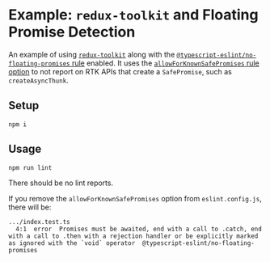 # Example: `redux-toolkit` and Floating Promise Detection

An example of using [`redux-toolkit`](https://redux-toolkit.js.org) along with the [`@typescript-eslint/no-floating-promises` rule](https://typescript-eslint.io/rules/no-floating-promises) enabled.
It uses the [`allowForKnownSafePromises` rule option](https://typescript-eslint.io/rules/no-floating-promises/#allowforknownsafepromises) to not report on RTK APIs that create a `SafePromise`, such as `createAsyncThunk`.

## Setup

```shell
npm i
```

## Usage

```shell
npm run lint
```

There should be no lint reports.

If you remove the `allowForKnownSafePromises` option from `eslint.config.js`, there will be:

```plaintext
.../index.test.ts
  4:1  error  Promises must be awaited, end with a call to .catch, end with a call to .then with a rejection handler or be explicitly marked as ignored with the `void` operator  @typescript-eslint/no-floating-promises
```